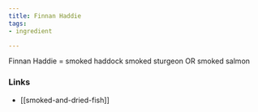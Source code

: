 ```yaml
---
title: Finnan Haddie
tags:
- ingredient

---
```

Finnan Haddie = smoked haddock smoked sturgeon OR smoked salmon

### Links

* [[smoked-and-dried-fish]]
